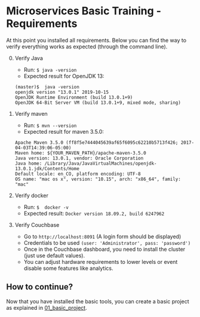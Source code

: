 # Microservices Basic Training - Requirements

At this point you installed all requirements. 
Below you can find the way to verify everything works as expected (through the command line).

0. Verify Java
    - Run: `$ java -version`
    - Expected result for OpenJDK 13: 
    ```
    (master)$  java -version
    openjdk version "13.0.1" 2019-10-15
    OpenJDK Runtime Environment (build 13.0.1+9)
    OpenJDK 64-Bit Server VM (build 13.0.1+9, mixed mode, sharing)
    ```
    
0. Verify maven
    - Run: `$ mvn --version`
    - Expected result for maven 3.5.0:
    ```
    Apache Maven 3.5.0 (ff8f5e7444045639af65f6095c62210b5713f426; 2017-04-03T14:39:06-05:00)
    Maven home: ${YOUR_MAVEN_PATH}/apache-maven-3.5.0
    Java version: 13.0.1, vendor: Oracle Corporation
    Java home: /Library/Java/JavaVirtualMachines/openjdk-13.0.1.jdk/Contents/Home
    Default locale: en_CO, platform encoding: UTF-8
    OS name: "mac os x", version: "10.15", arch: "x86_64", family: "mac"
    ```
    
0. Verify docker
    - Run: `$  docker -v`
    - Expected result: `Docker version 18.09.2, build 6247962`

0. Verify Couchbase
    - Go to `http://localhost:8091` (A login form should be displayed)
    - Credentials to be used `(user: 'Administrator', pass: 'password')`
    - Once in the Couchbase dashboard, you need to install the cluster (just use default values).
    - You can adjust hardware requirements to lower levels or event disable some features like analytics.
      
## How to continue?
Now that you have installed the basic tools, you can create a basic project as explained in [01_basic_project](../01_basic_project).